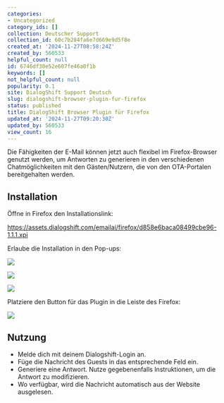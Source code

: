 ```yaml
---
categories:
- Uncategorized
category_ids: []
collection: Deutscher Support
collection_id: 60c7b284fa6e7d669e9d5f8e
created_at: '2024-11-27T08:58:24Z'
created_by: 560533
helpful_count: null
id: 6746df30e52e607fe46a0f1b
keywords: []
not_helpful_count: null
popularity: 0.1
site: DialogShift Support Deutsch
slug: dialogshift-browser-plugin-fur-firefox
status: published
title: DialogShift Browser Plugin für Firefox
updated_at: '2024-11-27T09:20:30Z'
updated_by: 560533
view_count: 16
---
```


Die Fähigkeiten der E-Mail können jetzt auch flexibel im Firefox-Browser genutzt werden, um Antworten zu generieren in den verschiedenen Chatmöglichkeiten mit den Gästen/Nutzern, die von den OTA-Portalen bereitgehalten werden.

  


## Installation

Öffne in Firefox den Installationslink:

<https://assets.dialogshift.com/emailai/firefox/d858e6baca08499cbe96-1.1.1.xpi>

  


Erlaube die Installation in den Pop-ups:

![](https://s3.amazonaws.com/helpscout.net/docs/assets/60c74eabb899954cddd470ce/images/6746e10384c9722a5eeca801/file-rkZoZnvETP.png)

![](https://s3.amazonaws.com/helpscout.net/docs/assets/60c74eabb899954cddd470ce/images/6746e10fab9a1115237d0662/file-LCbciEe5dA.png)

![](https://s3.amazonaws.com/helpscout.net/docs/assets/60c74eabb899954cddd470ce/images/6746e1b4ab9a1115237d0663/file-0MNPdFnaxJ.png)

  


Platziere den Button für das Plugin in die Leiste des Firefox:

![](https://s3.amazonaws.com/helpscout.net/docs/assets/60c74eabb899954cddd470ce/images/6746e2cd0c79c833c1c78134/file-QfTuTgRU5K.png)

  
  


## Nutzung

  * Melde dich mit deinem Dialogshift-Login an. 
  * Füge die Nachricht des Guests in das entsprechende Feld ein. 
  * Generiere eine Antwort. Nutze gegebenenfalls Instruktionen, um die Antwort zu modifizieren. 
  * Wo verfügbar, wird die Nachricht automatisch aus der Website ausgelesen.